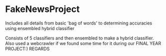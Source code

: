# FakeNewsProject
Includes all details from basic 'bag of words' to determining accuracies using ensembled hybrid classifier

Consists of 5 classifiers and then ensembled to make a hybrid classifier. Also used a webcrawler if we found some 
time for it during our FINAL YEAR PROJECT:) 
REGARDS
